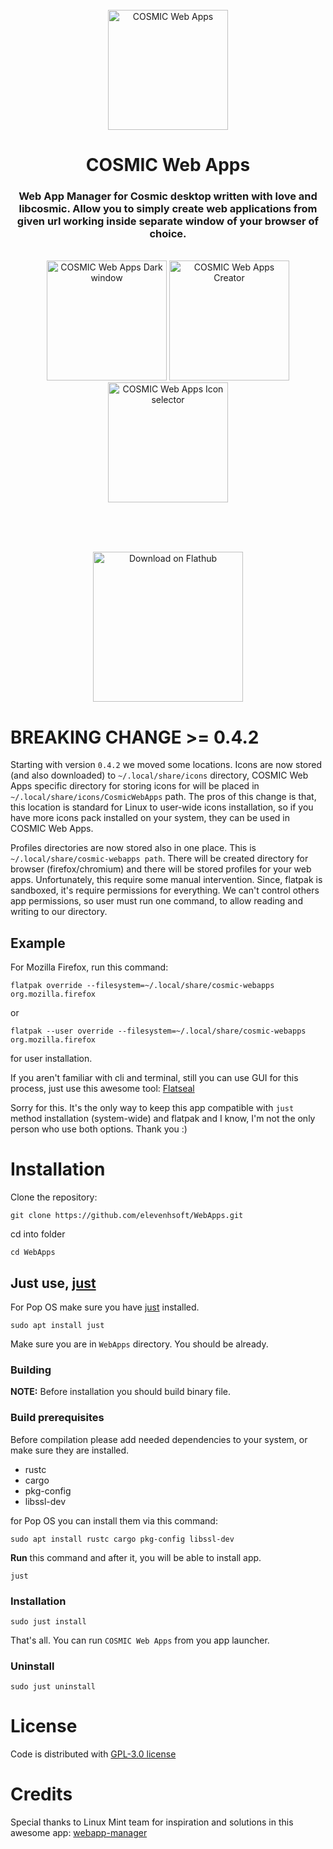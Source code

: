 <!--suppress HtmlDeprecatedAttribute -->
<div align="center">
  <br>
  <img alt="COSMIC Web Apps" src="https://raw.githubusercontent.com/elevenhsoft/WebApps/master/res/icons/hicolor/256x256/apps/io.github.elevenhsoft.WebApps.svg" width="192" />
  <h1>COSMIC Web Apps</h1>

  <h3>Web App Manager for Cosmic desktop written with love and libcosmic. Allow you to simply create web applications from
given url working inside separate window of your browser of choice.</h3>

  <br>

  <img alt="COSMIC Web Apps Dark window" src="https://github.com/elevenhsoft/WebApps/blob/master/res/screenshots/window-dark.png" width="192">
  <img alt="COSMIC Web Apps Creator" src="https://github.com/elevenhsoft/WebApps/blob/master/res/screenshots/window-creator.png" width="192">
  <img alt="COSMIC Web Apps Icon selector" src="https://github.com/elevenhsoft/WebApps/blob/master/res/screenshots/window-icon-picker.png" width="192">

  <br><br><br>

  <a href='https://flathub.org/apps/io.github.elevenhsoft.WebApps'>
    <img width='240' alt='Download on Flathub' src='https://flathub.org/api/badge?locale=en'/>
  </a>
</div>

# BREAKING CHANGE >= 0.4.2

Starting with version `0.4.2` we moved some locations. Icons are now stored (and also downloaded) to `~/.local/share/icons` directory, COSMIC Web Apps specific directory for storing icons for will be placed in `~/.local/share/icons/CosmicWebApps` path. The pros of this change is that, this location is standard for Linux to user-wide icons installation, so if you have more icons pack installed on your system, they can be used in COSMIC Web Apps.

Profiles directories are now stored also in one place. This is `~/.local/share/cosmic-webapps path`. There will be created directory for browser (firefox/chromium) and there will be stored profiles for your web apps. Unfortunately, this require some manual intervention. Since, flatpak is sandboxed, it's require permissions for everything. We can't control others app permissions, so user must run one command, to allow reading and writing to our directory.

## Example

For Mozilla Firefox, run this command:

`flatpak override --filesystem=~/.local/share/cosmic-webapps org.mozilla.firefox`

or 

`flatpak --user override --filesystem=~/.local/share/cosmic-webapps org.mozilla.firefox`

for user installation.

If you aren't familiar with cli and terminal, still you can use GUI for this process, just use this awesome tool: [Flatseal](https://github.com/tchx84/Flatseal)


Sorry for this. It's the only way to keep this app compatible with `just` method installation (system-wide) and flatpak and I know, I'm not the only person who use both options. Thank you :)

# Installation

Clone the repository:

`git clone https://github.com/elevenhsoft/WebApps.git`

cd into folder

`cd WebApps`

## Just use, [just](https://github.com/casey/just)

For Pop OS make sure you have [just](https://github.com/casey/just) installed.

`sudo apt install just`

Make sure you are in `WebApps` directory. You should be already.

### Building

**NOTE:** Before installation you should build binary file.

### Build prerequisites

Before compilation please add needed dependencies to your system, or make sure they are installed.

- rustc
- cargo
- pkg-config
- libssl-dev

for Pop OS you can install them via this command:

`sudo apt install rustc cargo pkg-config libssl-dev`

**Run** this command and after it, you will be able to install
app.

`just`

### Installation

`sudo just install`

That's all. You can run `COSMIC Web Apps` from you app launcher.

### Uninstall

`sudo just uninstall`

# License

Code is distributed with [GPL-3.0 license](https://github.com/elevenhsoft/WebApps/blob/master/LICENSE)

# Credits

Special thanks to Linux Mint team for inspiration and solutions in this awesome
app: [webapp-manager](https://github.com/linuxmint/webapp-manager)
